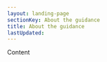 ```yaml
---
layout: landing-page
sectionKey: About the guidance
title: About the guidance
lastUpdated:
---
```


Content